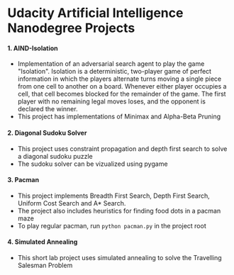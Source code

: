 # Udacity Artificial Intelligence Nanodegree Projects

#### 1. AIND-Isolation
- Implementation of an adversarial search agent to play the game "Isolation". Isolation is a deterministic, two-player game of perfect information in which the players alternate turns moving a single piece from one cell to another on a board. Whenever either player occupies a cell, that cell becomes blocked for the remainder of the game. The first player with no remaining legal moves loses, and the opponent is declared the winner.
- This project has implementations of Minimax and Alpha-Beta Pruning
#### 2. Diagonal Sudoku Solver
- This project uses constraint propagation and depth first search to solve a diagonal sudoku puzzle
- The sudoku solver can be vizualized using pygame
#### 3. Pacman
- This project implements Breadth First Search, Depth First Search, Uniform Cost Search and A* Search.
- The project also includes heuristics for finding food dots in a pacman maze
- To play regular pacman, run `python pacman.py` in the project root
#### 4. Simulated Annealing
- This short lab project uses simulated annealing to solve the Travelling Salesman Problem